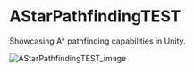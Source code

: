 # AStarPathfindingTEST
 Showcasing A* pathfinding capabilities in Unity. 
 
![AStarPathfindingTEST_image](https://github.com/AlasterGR/AStarPathfindingTEST/assets/35509561/701c03a6-5e6a-4422-9455-4634c6acc9ee)
